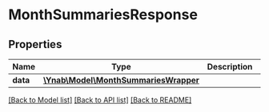 # MonthSummariesResponse

## Properties
Name | Type | Description | Notes
------------ | ------------- | ------------- | -------------
**data** | [**\Ynab\Model\MonthSummariesWrapper**](MonthSummariesWrapper.md) |  | 

[[Back to Model list]](../README.md#documentation-for-models) [[Back to API list]](../README.md#documentation-for-api-endpoints) [[Back to README]](../README.md)


